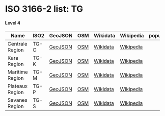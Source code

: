 # ISO 3166-2 list: TG


#### Level 4
Name | ISO2 | GeoJSON | OSM | Wikidata | Wikipedia | population 
--- | --- | --- | --- | --- | --- | --: 
Centrale Region | TG-C | [GeoJSON](../../geojson/q8/iso2/TG/TG-C.geojson) | [OSM](https://www.openstreetmap.org/relation/3338091) | [Wikidata](https://www.wikidata.org/wiki/Q316220) | [Wikipedia](http://en.wikipedia.org/wiki/en%3ACentrale%20Region%2C%20Togo) | 
Kara Region | TG-K | [GeoJSON](../../geojson/q8/iso2/TG/TG-K.geojson) | [OSM](https://www.openstreetmap.org/relation/3338038) | [Wikidata](https://www.wikidata.org/wiki/Q316216) | [Wikipedia](http://en.wikipedia.org/wiki/en%3AKara%20Region) | 
Maritime Region | TG-M | [GeoJSON](../../geojson/q8/iso2/TG/TG-M.geojson) | [OSM](https://www.openstreetmap.org/relation/3338188) | [Wikidata](https://www.wikidata.org/wiki/Q316291) | [Wikipedia](http://en.wikipedia.org/wiki/en%3AMaritime%20Region) | 
Plateaux Region | TG-P | [GeoJSON](../../geojson/q8/iso2/TG/TG-P.geojson) | [OSM](https://www.openstreetmap.org/relation/3338185) | [Wikidata](https://www.wikidata.org/wiki/Q316306) | [Wikipedia](http://en.wikipedia.org/wiki/en%3APlateaux%20Region%2C%20Togo) | 
Savanes Region | TG-S | [GeoJSON](../../geojson/q8/iso2/TG/TG-S.geojson) | [OSM](https://www.openstreetmap.org/relation/402968) | [Wikidata](https://www.wikidata.org/wiki/Q279945) | [Wikipedia](http://en.wikipedia.org/wiki/en%3ASavanes%20Region%2C%20Togo) | 
